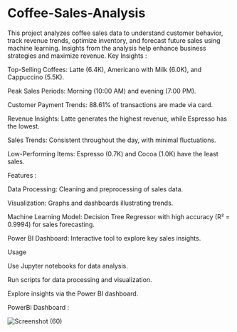 # Coffee-Sales-Analysis
This project analyzes coffee sales data to understand customer behavior, track revenue trends, optimize inventory, and forecast future sales using machine learning. Insights from the analysis help enhance business strategies and maximize revenue.
Key Insights :

Top-Selling Coffees: Latte (6.4K), Americano with Milk (6.0K), and Cappuccino (5.5K).

Peak Sales Periods: Morning (10:00 AM) and evening (7:00 PM).

Customer Payment Trends: 88.61% of transactions are made via card.

Revenue Insights: Latte generates the highest revenue, while Espresso has the lowest.

Sales Trends: Consistent throughout the day, with minimal fluctuations.

Low-Performing Items: Espresso (0.7K) and Cocoa (1.0K) have the least sales.

Features :

Data Processing: Cleaning and preprocessing of sales data.

Visualization: Graphs and dashboards illustrating trends.

Machine Learning Model: Decision Tree Regressor with high accuracy (R² = 0.9994) for sales forecasting.

Power BI Dashboard: Interactive tool to explore key sales insights.

Usage

Use Jupyter notebooks for data analysis.

Run scripts for data processing and visualization.

Explore insights via the Power BI dashboard.


 PowerBi Dashboard :

 ![Screenshot (60)](https://github.com/user-attachments/assets/b8aca804-2c22-4909-ab33-6d72295e7180)










